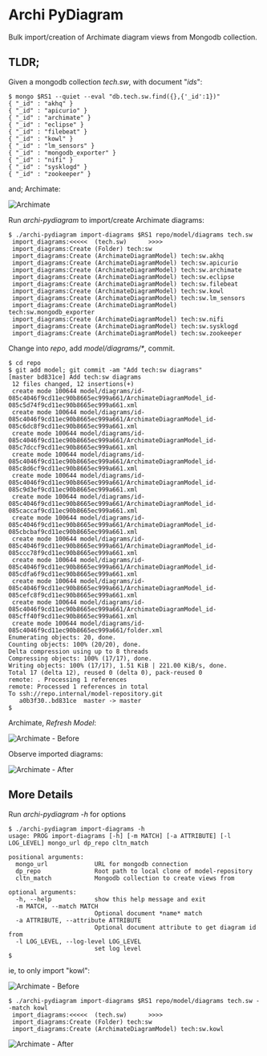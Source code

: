 Archi PyDiagram
=================

Bulk import/creation of Archimate diagram views from Mongodb collection.

TLDR;
----------

Given a mongodb collection _tech.sw_, with document "_ids_":

```
$ mongo $RS1 --quiet --eval "db.tech.sw.find({},{'_id':1})"
{ "_id" : "akhq" }
{ "_id" : "apicurio" }
{ "_id" : "archimate" }
{ "_id" : "eclipse" }
{ "_id" : "filebeat" }
{ "_id" : "kowl" }
{ "_id" : "lm_sensors" }
{ "_id" : "mongodb_exporter" }
{ "_id" : "nifi" }
{ "_id" : "sysklogd" }
{ "_id" : "zookeeper" }

```

and; Archimate:

![Archimate](images/archimate-1.png)


Run _archi-pydiagram_ to import/create Archimate diagrams:

```
$ ./archi-pydiagram import-diagrams $RS1 repo/model/diagrams tech.sw
 import_diagrams:<<<<<  (tech.sw)      >>>>
 import_diagrams:Create (Folder) tech:sw
 import_diagrams:Create (ArchimateDiagramModel) tech:sw.akhq
 import_diagrams:Create (ArchimateDiagramModel) tech:sw.apicurio
 import_diagrams:Create (ArchimateDiagramModel) tech:sw.archimate
 import_diagrams:Create (ArchimateDiagramModel) tech:sw.eclipse
 import_diagrams:Create (ArchimateDiagramModel) tech:sw.filebeat
 import_diagrams:Create (ArchimateDiagramModel) tech:sw.kowl
 import_diagrams:Create (ArchimateDiagramModel) tech:sw.lm_sensors
 import_diagrams:Create (ArchimateDiagramModel) tech:sw.mongodb_exporter
 import_diagrams:Create (ArchimateDiagramModel) tech:sw.nifi
 import_diagrams:Create (ArchimateDiagramModel) tech:sw.sysklogd
 import_diagrams:Create (ArchimateDiagramModel) tech:sw.zookeeper

```

Change into _repo_, add _model/diagrams/*_, commit.

```
$ cd repo
$ git add model; git commit -am "Add tech:sw diagrams" 
[master bd831ce] Add tech:sw diagrams
 12 files changed, 12 insertions(+)
 create mode 100644 model/diagrams/id-085c4046f9cd11ec90b8665ec999a661/ArchimateDiagramModel_id-085c5d74f9cd11ec90b8665ec999a661.xml
 create mode 100644 model/diagrams/id-085c4046f9cd11ec90b8665ec999a661/ArchimateDiagramModel_id-085c6dc8f9cd11ec90b8665ec999a661.xml
 create mode 100644 model/diagrams/id-085c4046f9cd11ec90b8665ec999a661/ArchimateDiagramModel_id-085c7dccf9cd11ec90b8665ec999a661.xml
 create mode 100644 model/diagrams/id-085c4046f9cd11ec90b8665ec999a661/ArchimateDiagramModel_id-085c8d6cf9cd11ec90b8665ec999a661.xml
 create mode 100644 model/diagrams/id-085c4046f9cd11ec90b8665ec999a661/ArchimateDiagramModel_id-085c9d3ef9cd11ec90b8665ec999a661.xml
 create mode 100644 model/diagrams/id-085c4046f9cd11ec90b8665ec999a661/ArchimateDiagramModel_id-085caccaf9cd11ec90b8665ec999a661.xml
 create mode 100644 model/diagrams/id-085c4046f9cd11ec90b8665ec999a661/ArchimateDiagramModel_id-085cbcbaf9cd11ec90b8665ec999a661.xml
 create mode 100644 model/diagrams/id-085c4046f9cd11ec90b8665ec999a661/ArchimateDiagramModel_id-085ccc78f9cd11ec90b8665ec999a661.xml
 create mode 100644 model/diagrams/id-085c4046f9cd11ec90b8665ec999a661/ArchimateDiagramModel_id-085cdfa6f9cd11ec90b8665ec999a661.xml
 create mode 100644 model/diagrams/id-085c4046f9cd11ec90b8665ec999a661/ArchimateDiagramModel_id-085cefc8f9cd11ec90b8665ec999a661.xml
 create mode 100644 model/diagrams/id-085c4046f9cd11ec90b8665ec999a661/ArchimateDiagramModel_id-085cff40f9cd11ec90b8665ec999a661.xml
 create mode 100644 model/diagrams/id-085c4046f9cd11ec90b8665ec999a661/folder.xml
Enumerating objects: 20, done.
Counting objects: 100% (20/20), done.
Delta compression using up to 8 threads
Compressing objects: 100% (17/17), done.
Writing objects: 100% (17/17), 1.51 KiB | 221.00 KiB/s, done.
Total 17 (delta 12), reused 0 (delta 0), pack-reused 0
remote: . Processing 1 references
remote: Processed 1 references in total
To ssh://repo.internal/model-repository.git
   a0b3f30..bd831ce  master -> master
$
```

Archimate, _Refresh Model_:

![Archimate - Before](images/archimate-view2.png)

Observe imported diagrams:

![Archimate - After](images/archimate-view3.png)


More Details
-----------------

Run _archi-pydiagram_ *-h* for options

``` 
$ ./archi-pydiagram import-diagrams -h
usage: PROG import-diagrams [-h] [-m MATCH] [-a ATTRIBUTE] [-l LOG_LEVEL] mongo_url dp_repo cltn_match

positional arguments:
  mongo_url             URL for mongodb connection
  dp_repo               Root path to local clone of model-repository
  cltn_match            Mongodb collection to create views from

optional arguments:
  -h, --help            show this help message and exit
  -m MATCH, --match MATCH
                        Optional document *name* match
  -a ATTRIBUTE, --attribute ATTRIBUTE
                        Optional document attribute to get diagram id from
  -l LOG_LEVEL, --log-level LOG_LEVEL
                        set log level
$

```

ie, to only import "kowl":

![Archimate - Before](images/archimate-detailed1.png)

```
$ ./archi-pydiagram import-diagrams $RS1 repo/model/diagrams tech.sw --match kowl
 import_diagrams:<<<<<  (tech.sw)      >>>>
 import_diagrams:Create (Folder) tech:sw
 import_diagrams:Create (ArchimateDiagramModel) tech:sw.kowl

```

![Archimate - After](images/archimate-detailed2.png)

